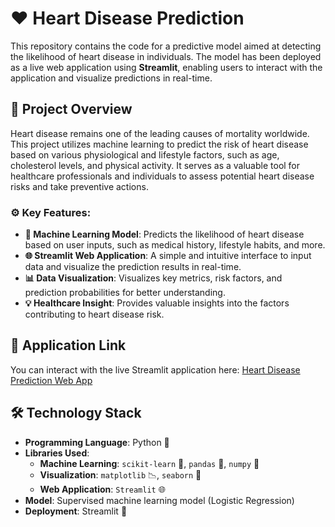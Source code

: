 # ❤️ Heart Disease Prediction

This repository contains the code for a predictive model aimed at detecting the likelihood of heart disease in individuals. The model has been deployed as a live web application using **Streamlit**, enabling users to interact with the application and visualize predictions in real-time.

## 📝 Project Overview

Heart disease remains one of the leading causes of mortality worldwide. This project utilizes machine learning to predict the risk of heart disease based on various physiological and lifestyle factors, such as age, cholesterol levels, and physical activity. It serves as a valuable tool for healthcare professionals and individuals to assess potential heart disease risks and take preventive actions.

### ⚙️ Key Features:
- **🧠 Machine Learning Model**: Predicts the likelihood of heart disease based on user inputs, such as medical history, lifestyle habits, and more.
- **🌐 Streamlit Web Application**: A simple and intuitive interface to input data and visualize the prediction results in real-time.
- **📊 Data Visualization**: Visualizes key metrics, risk factors, and prediction probabilities for better understanding.
- **💡 Healthcare Insight**: Provides valuable insights into the factors contributing to heart disease risk.

## 🚀 Application Link

You can interact with the live Streamlit application here: [Heart Disease Prediction Web App](#)

## 🛠️ Technology Stack

- **Programming Language**: Python 🐍
- **Libraries Used**:
  - **Machine Learning**: `scikit-learn` 🤖, `pandas` 🐼, `numpy` 🔢
  - **Visualization**: `matplotlib` 📉, `seaborn` 🌊
  - **Web Application**: `Streamlit` 🌐
- **Model**: Supervised machine learning model (Logistic Regression)
- **Deployment**: Streamlit 🚀

